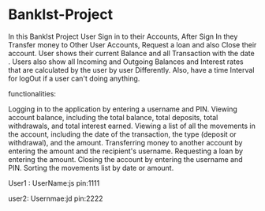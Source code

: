 # BankIst-Project

In this BankIst Project User Sign in to their Accounts, After Sign In they Transfer money to Other User Accounts, Request a loan and also Close their account.
User shows their current Balance and all Transaction with the date . 
Users also show all Incoming and Outgoing  Balances and Interest rates that are calculated by the user by user  Differently.
Also, have a time Interval for logOut if a user can't doing anything.

functionalities:

Logging in to the application by entering a username and PIN.
Viewing account balance, including the total balance, total deposits, total withdrawals, and total interest earned.
Viewing a list of all the movements in the account, including the date of the transaction, the type (deposit or withdrawal), and the amount.
Transferring money to another account by entering the amount and the recipient's username.
Requesting a loan by entering the amount.
Closing the account by entering the username and PIN.
Sorting the movements list by date or amount.

User1 :
UserName:js
pin:1111

user2:
Usernmae:jd
pin:2222
